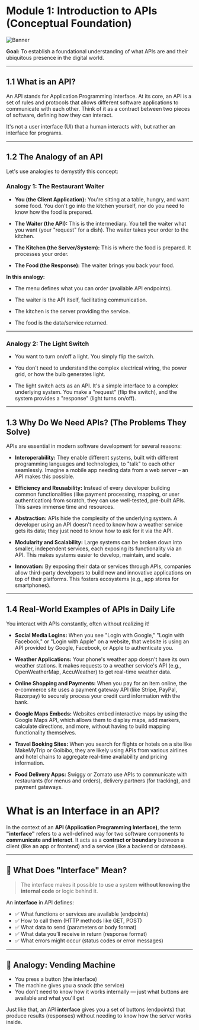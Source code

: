 # Module 1: Introduction to APIs (Conceptual Foundation)





<img src="https://github.com/bhuvan-raj/API-From-Scratch/blob/main/assets/api.gif" alt="Banner" />
















**Goal:** To establish a foundational understanding of what APIs are and their ubiquitous presence in the digital world.

---

## 1.1 What is an API?

An API stands for Application Programming Interface. At its core, an API is a set of rules and protocols that allows different software applications to communicate with each other. Think of it as a contract between two pieces of software, defining how they can interact.

It's not a user interface (UI) that a human interacts with, but rather an interface for programs.

---

## 1.2 The Analogy of an API

Let's use analogies to demystify this concept:

### Analogy 1: The Restaurant Waiter

- **You (the Client Application):** You're sitting at a table, hungry, and want some food. You don't go into the kitchen yourself, nor do you need to know how the food is prepared.

- **The Waiter (the API):** This is the intermediary. You tell the waiter what you want (your "request" for a dish). The waiter takes your order to the kitchen.

- **The Kitchen (the Server/System):** This is where the food is prepared. It processes your order.

- **The Food (the Response):** The waiter brings you back your food.

**In this analogy:**

- The menu defines what you can order (available API endpoints).

- The waiter is the API itself, facilitating communication.

- The kitchen is the server providing the service.

- The food is the data/service returned.

---

### Analogy 2: The Light Switch

- You want to turn on/off a light. You simply flip the switch.

- You don't need to understand the complex electrical wiring, the power grid, or how the bulb generates light.

- The light switch acts as an API. It's a simple interface to a complex underlying system. You make a "request" (flip the switch), and the system provides a "response" (light turns on/off).

---

## 1.3 Why Do We Need APIs? (The Problems They Solve)

APIs are essential in modern software development for several reasons:

- **Interoperability:** They enable different systems, built with different programming languages and technologies, to "talk" to each other seamlessly. Imagine a mobile app needing data from a web server – an API makes this possible.

- **Efficiency and Reusability:** Instead of every developer building common functionalities (like payment processing, mapping, or user authentication) from scratch, they can use well-tested, pre-built APIs. This saves immense time and resources.

- **Abstraction:** APIs hide the complexity of the underlying system. A developer using an API doesn't need to know how a weather service gets its data; they just need to know how to ask for it via the API.

- **Modularity and Scalability:** Large systems can be broken down into smaller, independent services, each exposing its functionality via an API. This makes systems easier to develop, maintain, and scale.

- **Innovation:** By exposing their data or services through APIs, companies allow third-party developers to build new and innovative applications on top of their platforms. This fosters ecosystems (e.g., app stores for smartphones).

---

## 1.4 Real-World Examples of APIs in Daily Life

You interact with APIs constantly, often without realizing it!

- **Social Media Logins:** When you see "Login with Google," "Login with Facebook," or "Login with Apple" on a website, that website is using an API provided by Google, Facebook, or Apple to authenticate you.

- **Weather Applications:** Your phone's weather app doesn't have its own weather stations. It makes requests to a weather service's API (e.g., OpenWeatherMap, AccuWeather) to get real-time weather data.

- **Online Shopping and Payments:** When you pay for an item online, the e-commerce site uses a payment gateway API (like Stripe, PayPal, Razorpay) to securely process your credit card information with the bank.

- **Google Maps Embeds:** Websites embed interactive maps by using the Google Maps API, which allows them to display maps, add markers, calculate directions, and more, without having to build mapping functionality themselves.

- **Travel Booking Sites:** When you search for flights or hotels on a site like MakeMyTrip or Goibibo, they are likely using APIs from various airlines and hotel chains to aggregate real-time availability and pricing information.

- **Food Delivery Apps:** Swiggy or Zomato use APIs to communicate with restaurants (for menus and orders), delivery partners (for tracking), and payment gateways.


# What is an Interface in an API?

In the context of an **API (Application Programming Interface)**, the term **"interface"** refers to a well-defined way for two software components to **communicate and interact**. It acts as a **contract or boundary** between a client (like an app or frontend) and a service (like a backend or database).

---

## 🔹 What Does "Interface" Mean?

> The interface makes it possible to use a system **without knowing the internal code** or logic behind it.

An **interface** in API defines:

- ✅ What functions or services are available (endpoints)
- ✅ How to call them (HTTP methods like GET, POST)
- ✅ What data to send (parameters or body format)
- ✅ What data you’ll receive in return (response format)
- ✅ What errors might occur (status codes or error messages)


---

## 🧠 Analogy: Vending Machine

- You press a button (the interface)
- The machine gives you a snack (the service)
- You don’t need to know how it works internally — just what buttons are available and what you'll get

Just like that, an API **interface** gives you a set of buttons (endpoints) that produce results (responses) without needing to know how the server works inside.


